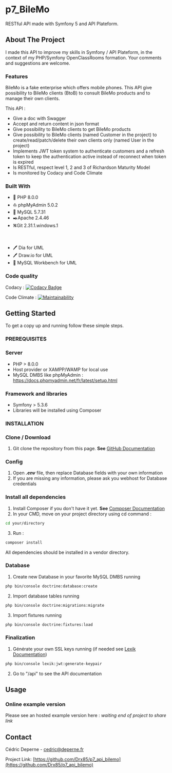 # p7_BileMo
RESTful API made with Symfony 5 and API Plateform.

## About The Project

I made this API to improve my skills in Symfony / API Plateform, in the context of my PHP/Symfony OpenClassRooms formation.
Your comments and suggestions are welcome.

### Features

BileMo is a fake enterprise which offers mobile phones. This API give possibility to BileMo clients (BtoB) to consult BileMo products and to manage their own clients.

This API :
*   Give a doc with Swagger
*   Accept and return content in json format
*   Give possibility to BileMo clients to get BileMo products
*   Give possibility to BileMo clients (named Customer in the project) to create/read/patch/delete their own clients only (named User in the project)
*   Implements JWT token system to authenticate customers and a refresh token to keep the authentication active instead of reconnect when token is expired
*   Is RESTful, respect level 1, 2 and 3 of Richardson Maturity Model
*   Is monitored by Codacy and Code Climate

### Built With

*   🐘️ PHP 8.0.0
*   ⛵ phpMyAdmin 5.0.2
*   🐬  MySQL 5.7.31
*   ✒️Apache 2.4.46
*   ⛕️Git 2.31.1.windows.1<p>&nbsp;</p>
*   🖊️ Dia for UML
*   🖊️ Draw.io for UML
*   🐬 MySQL Workbench for UML

### Code quality

Codacy : [![Codacy Badge](https://app.codacy.com/project/badge/Grade/dd93064a48c84bf38760e9cea3fc4bbb)](https://www.codacy.com/gh/Drx85/p7_api_bilemo/dashboard?utm_source=github.com&amp;utm_medium=referral&amp;utm_content=Drx85/p7_api_bilemo&amp;utm_campaign=Badge_Grade)

Code Climate : [![Maintainability](https://api.codeclimate.com/v1/badges/da6878b880de8ab96eb5/maintainability)](https://codeclimate.com/github/Drx85/p7_api_bilemo/maintainability)

## Getting Started

To get a copy up and running follow these simple steps.

### PREREQUISITES

### Server

*   PHP > 8.0.0
*   Host provider or XAMPP/WAMP for local use
*   MySQL DMBS like phpMyAdmin : https://docs.phpmyadmin.net/fr/latest/setup.html

### Framework and libraries

*   Symfony > 5.3.6
*   Libraries will be installed using Composer

### INSTALLATION

### Clone / Download

1.  Git clone the repository from this page. **See** [GitHub Documentation](https://docs.github.com/en/github/creating-cloning-and-archiving-repositories/cloning-a-repository-from-github/cloning-a-repository)

### Config 

1.  Open ***.env*** file, then replace Database fields with your own information 
2.  If you are missing any information, please ask you webhost for Database credentials

### Install all dependencies
1.  Install Composer if you don't have it yet. **See** [Composer Documentation](https://getcomposer.org/download/)
2.  In your CMD, move on your project directory using cd command :
```sh
cd your/directory
```
    
3.  Run : 
```sh
composer install
```
All dependencies should be installed in a vendor directory.

### Database

1.  Create new Database in your favorite MySQL DMBS running
```sh
php bin/console doctrine:database:create
```

2.  Import database tables running
```sh
php bin/console doctrine:migrations:migrate
```

3.  Import fixtures running
```sh
php bin/console doctrine:fixtures:load
```

### Finalization

1.  Générate your own SSL keys running (if needed see [Lexik Documentation](https://github.com/lexik/LexikJWTAuthenticationBundle/blob/2.x/Resources/doc/index.md))
```sh
php bin/console lexik:jwt:generate-keypair
```

2.  Go to "/api" to see the API documentation

## Usage

### Online example version

Please see an hosted example version here : *waiting end of project to share link*

## Contact

Cédric Deperne - cedric@deperne.fr

Project Link: [https://github.com/Drx85/p7_api_bilemo](https://github.com/Drx85/p7_api_bilemo)
